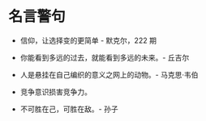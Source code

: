 # 名言警句

- 信仰，让选择变的更简单 - 默克尔，222 期

- 你能看到多远的过去，就能看到多远的未来。- 丘吉尔

- 人是悬挂在自己编织的意义之网上的动物。- 马克思·韦伯

- 竞争意识损害竞争力。

- 不可胜在己，可胜在敌。- 孙子